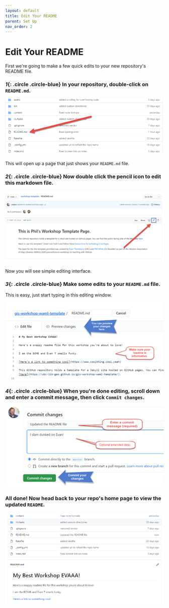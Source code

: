 ```yaml
---
layout: default
title: Edit Your README
parent: Set Up
nav_order: 2
---
```

# Edit Your README
First we're going to make a few quick edits to your new repository's README file.  

### *1*{: .circle .circle-blue} In your repository, double-click on `README.md`.  


![Click on README](../img/readme1.png)  

This will open up a page that just shows your `README.md` file.

### *2*{: .circle .circle-blue} Now double click the pencil icon to edit this markdown file.  


![Click Edit](../img/readme2.png)    

Now you will see simple editing interface.

### *3*{: .circle .circle-blue} Make some edits to your `README.md` file.  
This is easy, just start typing in this editing window.

![Edit your README](../img/readme3.png)

### *4*{: .circle .circle-blue} When you're done editing, scroll down and enter a commit   message, then click `Commit changes`.  


![Commit changes](../img/readme4.png)

### All done! Now head back to your repo's home page to view the updated `README`.  


![View readme](../img/readme5.png)
